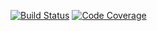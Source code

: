 [![Build Status](https://travis-ci.com/SergeyKarpen/hibernate.svg?branch=master)](https://travis-ci.com/SergeyKarpen/hibernate)
[![Code Coverage](https://codecov.io/github/SergeyKarpen/hibernate.svg)](https://codecov.io/gh/SergeyKarpen/hibernate)

